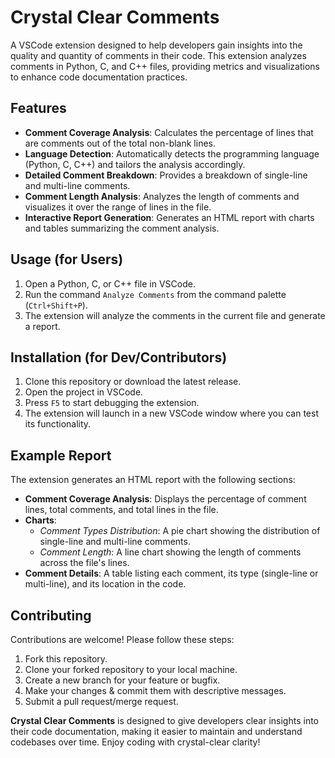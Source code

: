 # Crystal Clear Comments

A VSCode extension designed to help developers gain insights into the quality and quantity of comments in their code. This extension analyzes comments in Python, C, and C++ files, providing metrics and visualizations to enhance code documentation practices.

## Features

- **Comment Coverage Analysis**: Calculates the percentage of lines that are comments out of the total non-blank lines.
- **Language Detection**: Automatically detects the programming language (Python, C, C++) and tailors the analysis accordingly.
- **Detailed Comment Breakdown**: Provides a breakdown of single-line and multi-line comments.
- **Comment Length Analysis**: Analyzes the length of comments and visualizes it over the range of lines in the file.
- **Interactive Report Generation**: Generates an HTML report with charts and tables summarizing the comment analysis.

## Usage (for Users)

1. Open a Python, C, or C++ file in VSCode.
2. Run the command `Analyze Comments` from the command palette (`Ctrl+Shift+P`).
3. The extension will analyze the comments in the current file and generate a report.

## Installation (for Dev/Contributors)

1. Clone this repository or download the latest release.
2. Open the project in VSCode.
3. Press `F5` to start debugging the extension.
4. The extension will launch in a new VSCode window where you can test its functionality.

## Example Report

The extension generates an HTML report with the following sections:

- **Comment Coverage Analysis**: Displays the percentage of comment lines, total comments, and total lines in the file.
- **Charts**:
  - _Comment Types Distribution_: A pie chart showing the distribution of single-line and multi-line comments.
  - _Comment Length_: A line chart showing the length of comments across the file's lines.
- **Comment Details**: A table listing each comment, its type (single-line or multi-line), and its location in the code.

## Contributing

Contributions are welcome! Please follow these steps:

1. Fork this repository.
2. Clone your forked repository to your local machine.
3. Create a new branch for your feature or bugfix.
4. Make your changes & commit them with descriptive messages.
5. Submit a pull request/merge request.

**Crystal Clear Comments** is designed to give developers clear insights into their code documentation, making it easier to maintain and understand codebases over time. Enjoy coding with crystal-clear clarity!
